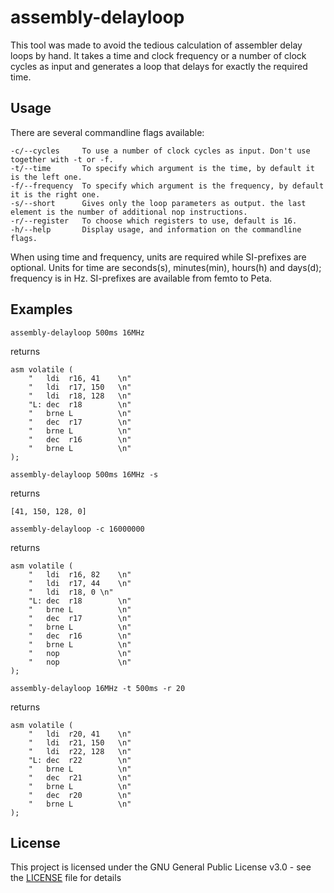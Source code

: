 # assembly-delayloop

This tool was made to avoid the tedious calculation of assembler delay loops by hand.
It takes a time and clock frequency or a number of clock cycles as input and generates a loop that delays for exactly the
required time.

## Usage

There are several commandline flags available:
```
-c/--cycles     To use a number of clock cycles as input. Don't use together with -t or -f.
-t/--time       To specify which argument is the time, by default it is the left one.
-f/--frequency  To specify which argument is the frequency, by default it is the right one.
-s/--short      Gives only the loop parameters as output. the last element is the number of additional nop instructions.
-r/--register   To choose which registers to use, default is 16.
-h/--help       Display usage, and information on the commandline flags.
```
When using time and frequency, units are required while SI-prefixes are optional. Units for time are seconds(s), minutes(min),
hours(h) and days(d); frequency is in Hz. SI-prefixes are available from femto to Peta.

## Examples

```
assembly-delayloop 500ms 16MHz
```
returns
```
asm volatile (
    "   ldi  r16, 41    \n"
    "   ldi  r17, 150   \n"
    "   ldi  r18, 128   \n"
    "L: dec  r18        \n"
    "   brne L          \n"
    "   dec  r17        \n"
    "   brne L          \n"
    "   dec  r16        \n"
    "   brne L          \n"
);
```

```
assembly-delayloop 500ms 16MHz -s
```
returns
```
[41, 150, 128, 0]
```

```
assembly-delayloop -c 16000000
```
returns
```
asm volatile (
    "   ldi  r16, 82    \n"
    "   ldi  r17, 44    \n"
    "   ldi  r18, 0 \n"
    "L: dec  r18        \n"
    "   brne L          \n"
    "   dec  r17        \n"
    "   brne L          \n"
    "   dec  r16        \n"
    "   brne L          \n"
    "   nop             \n"
    "   nop             \n"
);
```

```
assembly-delayloop 16MHz -t 500ms -r 20
```
returns
```
asm volatile (
    "   ldi  r20, 41    \n"
    "   ldi  r21, 150   \n"
    "   ldi  r22, 128   \n"
    "L: dec  r22        \n"
    "   brne L          \n"
    "   dec  r21        \n"
    "   brne L          \n"
    "   dec  r20        \n"
    "   brne L          \n"
);
```

## License

This project is licensed under the GNU General Public License v3.0 - see the [LICENSE](LICENSE) file for details
